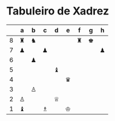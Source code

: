 # Tabuleiro de Xadrez

|   | a | b | c | d | e | f | g | h |
|---|---|---|---|---|---|---|---|---|
| 8 | ♜ | ♞ |   |   |   | ♜ | ♚ |   |
| 7 | ♟ |   | ♟ |   |   |   |   | ♟ |
| 6 |   | ♟ |   |   |   |   |   |   |
| 5 |   |   |   | ♝ |   |   |   |   |
| 4 |   |   |   |   | ♛ |   |   |   |
| 3 |   | ♙ |   |   |   |   |   |   |
| 2 | ♙ |   |   | ♕ |   |   |   |   |
| 1 | ♝ |   | ♗ |   | ♔ |   |   |   |
